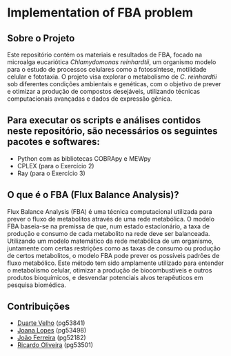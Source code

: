 # Implementation of FBA problem

## Sobre o Projeto

Este repositório contém os materiais e resultados de FBA, focado na microalga eucariótica *Chlamydomonas reinhardtii*, um organismo modelo para o estudo de processos celulares como a fotossíntese, motilidade celular e fototaxia. O projeto visa explorar o metabolismo de *C. reinhardtii* sob diferentes condições ambientais e genéticas, com o objetivo de prever e otimizar a produção de compostos desejáveis, utilizando técnicas computacionais avançadas e dados de expressão gênica.

## Para executar os scripts e análises contidos neste repositório, são necessários os seguintes pacotes e softwares:

- Python com as bibliotecas COBRApy e MEWpy
- CPLEX (para o Exercício 2)
- Ray (para o Exercício 3)

## O que é o FBA (Flux Balance Analysis)?

Flux Balance Analysis (FBA) é uma técnica computacional utilizada para prever o fluxo de metabolitos através de uma rede metabólica. O modelo FBA baseia-se na premissa de que, num estado estacionário, a taxa de produção e consumo de cada metabolito na rede deve ser balanceada. Utilizando um modelo matemático da rede metabólica de um organismo, juntamente com certas restrições como as taxas de consumo ou produção de certos metabolitos, o modelo FBA pode prever os possíveis padrões de fluxo metabólico. Este método tem sido amplamente utilizado para entender o metabolismo celular, otimizar a produção de biocombustíveis e outros produtos bioquímicos, e desvendar potenciais alvos terapêuticos em pesquisa biomédica.


## Contribuições
- [Duarte Velho](https://github.com/duartebred) (pg53841)
- [Joana Lopes](https://github.com/joanalopes0711) (pg53498)
- [João Ferreira](https://github.com/B-Neil) (pg52182)
- [Ricardo Oliveira](https://github.com/ricardofoliveira61) (pg53501)
